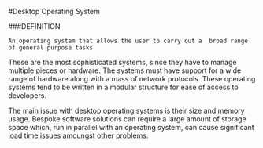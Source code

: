 #Desktop Operating System

###DEFINITION

`An operating system that allows the user to carry out a 
broad range of general purpose tasks`

These are the most sophisticated systems, since they have to manage multiple pieces or hardware. The systems must
have support for a wide range of hardware along with a mass of network protocols. These operating systems tend
to be written in a modular structure for ease of access to developers.

The main issue with desktop operating systems is their size and memory usage. Bespoke software solutions can
require a large amount of storage space which, run in parallel with an operating system, can cause significant
load time issues amoungst other problems. 
